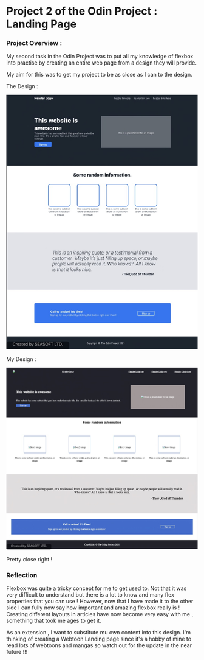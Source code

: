 # Project 2 of the Odin Project : Landing Page


### Project Overview : 

My second task in the Odin Project was to put all my knowledge of flexbox into practise by creating an entire web page from a design they will provide. 

My aim for this was to get my project to be as close as I can to the design.


The Design : 

![Odin's Design, LandingPage](./images/Odin_Design%201.jpeg)




My Design : 

![My Design, LandingPage](./images/My_Design%202.jpeg)


Pretty close right ! 

### Reflection 

Flexbox was quite a tricky concept for me to get used to. Not that it was very difficult to understand but there is a lot to know and many flex properties that you can use ! However, now that I have made it to the other side I can fully now say how important and amazing flexbox really is ! Creating different layouts in articles have now become very easy with me , something that took me ages to get it. 

As an extension , I want to substitute mu own content into this design. I'm thinking of creating a Webtoon Landing page since it's a hobby of mine to read lots of webtoons and mangas so watch out for the update in the near future !!! 
